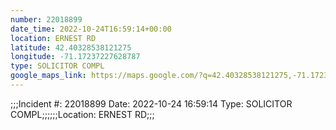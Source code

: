 ```yaml
---
number: 22018899
date_time: 2022-10-24T16:59:14+00:00
location: ERNEST RD
latitude: 42.40328538121275
longitude: -71.17237227628787
type: SOLICITOR COMPL
google_maps_link: https://maps.google.com/?q=42.40328538121275,-71.17237227628787
---
```


;;;Incident #: 22018899  Date: 2022-10-24 16:59:14   Type: SOLICITOR COMPL;;;;;;Location: ERNEST RD;;;
